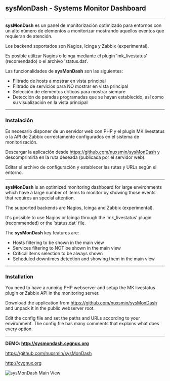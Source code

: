 ## sysMonDash - Systems Monitor Dashboard

---

**sysMonDash** es un panel de monitorización optimizado para entornos con un alto número de elementos a monitorizar mostrando aquellos eventos que requieran de atención.

Los backend soportados son Nagios, Icinga y Zabbix (experimental).

Es posible utilizar Nagios o Icinga mediante el plugin 'mk_livestatus' (recomendado) o el archivo 'status.dat'.

Las funcionalidades de **sysMonDash** son las siguientes:

* Filtrado de hosts a mostrar en vista principal
* Filtrado de servicios para NO mostrar en vista principal
* Selección de elementos críticos para mostrar siempre
* Detección de paradas programadas que se hayan establecido, así como su visualización en la vista principal

---

### Instalación

Es necesario disponer de un servidor web con PHP y el plugin MK livestatus o la API de Zabbix correctamente configurados en el sistema de monitorización.

Descargar la aplicación desde https://github.com/nuxsmin/sysMonDash y descomprimirla en la ruta deseada (publicada por el servidor web).

Editar el archivo de configuración y establecer las rutas y URLs según el entorno.

---

**sysMonDash** is an optimized monitoring dashboard for large environments which have a large number of items to monitor by showing those events that requires an special attention.

The supported backends are Nagios, Icinga and Zabbix (experimental).

It's possible to use Nagios or Icinga through the 'mk_livestatus' plugin (recommended) or the 'status.dat' file.

The **sysMonDash** key features are:

* Hosts filtering to be shown in the main view
* Services filtering to NOT be shown in the main view
* Critical items selection to be always shown
* Scheduled downtimes detection and showing them in the main view

---

### Installation

You need to have a running PHP webserver and setup the MK livestatus plugin or Zabbix API in the monitoring server.

Download the application from https://github.com/nuxsmin/sysMonDash and unpack it in the public webserver root.

Edit the config file and set the paths and URLs according to your environment. The config file has many comments that explains what does every option.

---

**DEMO: http://sysmondash.cygnux.org**

https://github.com/nuxsmin/sysMonDash

http://cygnux.org


![sysMonDash Main View](http://cloud.cygnux.org/sysMonDash/assets/sysMonDash.png)



